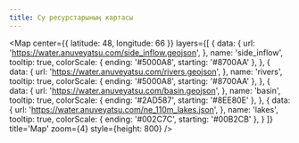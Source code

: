 ```yaml
---
title: Су ресурстарының картасы
---
```


<Map
  center={{
    latitude: 48,
    longitude: 66
  }}
  layers={[
    {
      data: {
        url: 'https://water.anuveyatsu.com/side_inflow.geojson',
      },
      name: 'side_inflow',
      tooltip: true,
      colorScale: {
        ending: '#5000A8',
        starting: '#8700AA'
      },
    },
    {
      data: {
        url: 'https://water.anuveyatsu.com/rivers.geojson',
      },
      name: 'rivers',
      tooltip: true,
      colorScale: {
        ending: '#5000A8',
        starting: '#8700AA'
      },
    },
    {
      data: {
        url: 'https://water.anuveyatsu.com/basin.geojson',
      },
      name: 'basin',
      tooltip: true,
      colorScale: {
        ending: '#2AD587',
        starting: '#8EE80E'
      },
    },
    {
      data: {
        url: 'https://water.anuveyatsu.com/ne_110m_lakes.json',
      },
      name: 'lakes',
      tooltip: true,
      colorScale: {
        ending: '#002C7C',
        starting: '#00B2CB'
      },
    }
  ]}
  title='Map'
  zoom={4}
  style={height: 800}
/>

